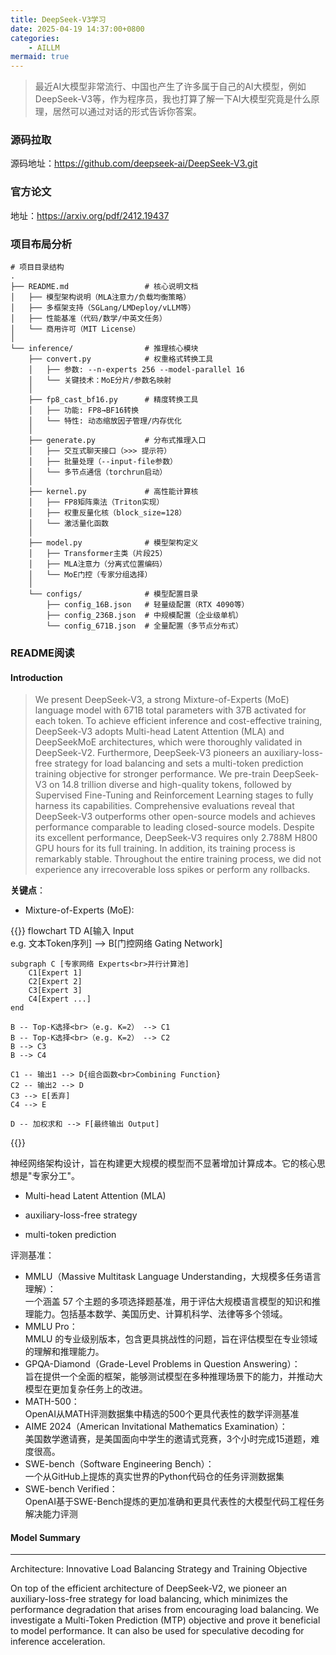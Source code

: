 ```yaml
---
title: DeepSeek-V3学习
date: 2025-04-19 14:37:00+0800
categories:
    - AILLM
mermaid: true
---
```


> 最近AI大模型非常流行、中国也产生了许多属于自己的AI大模型，例如DeepSeek-V3等，作为程序员，我也打算了解一下AI大模型究竟是什么原理，居然可以通过对话的形式告诉你答案。

### 源码拉取

源码地址：<https://github.com/deepseek-ai/DeepSeek-V3.git>  

### 官方论文

地址：<https://arxiv.org/pdf/2412.19437>

### 项目布局分析

```text
# 项目目录结构
.
├── README.md                 # 核心说明文档
│   ├── 模型架构说明（MLA注意力/负载均衡策略）
│   ├── 多框架支持（SGLang/LMDeploy/vLLM等）
│   ├── 性能基准（代码/数学/中英文任务）
│   └── 商用许可（MIT License）
│
└── inference/                # 推理核心模块
    ├── convert.py            # 权重格式转换工具
    │   ├── 参数: --n-experts 256 --model-parallel 16
    │   └── 关键技术：MoE分片/参数名映射
    │
    ├── fp8_cast_bf16.py      # 精度转换工具
    │   ├── 功能: FP8→BF16转换
    │   └── 特性: 动态缩放因子管理/内存优化
    │
    ├── generate.py           # 分布式推理入口
    │   ├── 交互式聊天接口（>>> 提示符）
    │   ├── 批量处理（--input-file参数）
    │   └── 多节点通信（torchrun启动）
    │
    ├── kernel.py             # 高性能计算核
    │   ├── FP8矩阵乘法（Triton实现）
    │   ├── 权重反量化核（block_size=128）
    │   └── 激活量化函数
    │
    ├── model.py              # 模型架构定义
    │   ├── Transformer主类（片段25）
    │   ├── MLA注意力（分离式位置编码）
    │   └── MoE门控（专家分组选择）
    │
    └── configs/              # 模型配置目录
        ├── config_16B.json   # 轻量级配置（RTX 4090等）
        ├── config_236B.json  # 中规模配置（企业级单机）
        └── config_671B.json  # 全量配置（多节点分布式）
```

### README阅读

#### Introduction

> We present DeepSeek-V3, a strong Mixture-of-Experts (MoE) language model with 671B total parameters with 37B activated for each token. To achieve efficient inference and cost-effective training, DeepSeek-V3 adopts Multi-head Latent Attention (MLA) and DeepSeekMoE architectures, which were thoroughly validated in DeepSeek-V2. Furthermore, DeepSeek-V3 pioneers an auxiliary-loss-free strategy for load balancing and sets a multi-token prediction training objective for stronger performance. We pre-train DeepSeek-V3 on 14.8 trillion diverse and high-quality tokens, followed by Supervised Fine-Tuning and Reinforcement Learning stages to fully harness its capabilities. Comprehensive evaluations reveal that DeepSeek-V3 outperforms other open-source models and achieves performance comparable to leading closed-source models. Despite its excellent performance, DeepSeek-V3 requires only 2.788M H800 GPU hours for its full training. In addition, its training process is remarkably stable. Throughout the entire training process, we did not experience any irrecoverable loss spikes or perform any rollbacks.

**关键点**：

* Mixture-of-Experts (MoE):  

{{<mermaid>}}
flowchart TD
    A[输入 Input<br>e.g. 文本Token序列] --> B[门控网络 Gating Network]

    subgraph C [专家网络 Experts<br>并行计算池]
        C1[Expert 1]
        C2[Expert 2]
        C3[Expert 3]
        C4[Expert ...]
    end

    B -- Top-K选择<br>（e.g. K=2） --> C1
    B -- Top-K选择<br>（e.g. K=2） --> C2
    B --> C3
    B --> C4

    C1 -- 输出1 --> D{组合函数<br>Combining Function}
    C2 -- 输出2 --> D
    C3 --> E[丢弃]
    C4 --> E

    D -- 加权求和 --> F[最终输出 Output]
{{</mermaid>}}

神经网络架构设计，旨在构建更大规模的模型而不显著增加计算成本。它的核心思想是"专家分工"。

* Multi-head Latent Attention (MLA)

* auxiliary-loss-free strategy

* multi-token prediction

评测基准：

* MMLU（Massive Multitask Language Understanding，大规模多任务语言理解）：  
一个涵盖 57 个主题的多项选择题基准，用于评估大规模语言模型的知识和推理能力。包括基本数学、美国历史、计算机科学、法律等多个领域。
* MMLU Pro：  
MMLU 的专业级别版本，包含更具挑战性的问题，旨在评估模型在专业领域的理解和推理能力。
* GPQA-Diamond（Grade-Level Problems in Question Answering）：  
旨在提供一个全面的框架，能够测试模型在多种推理场景下的能力，并推动大模型在更加复杂任务上的改进。
* MATH-500：  
OpenAI从MATH评测数据集中精选的500个更具代表性的数学评测基准
* AIME 2024（American Invitational Mathematics Examination）：  
美国数学邀请赛，是美国面向中学生的邀请式竞赛，3个小时完成15道题，难度很高。
* SWE-bench（Software Engineering Bench）：  
一个从GitHub上提炼的真实世界的Python代码仓的任务评测数据集
* SWE-bench Verified：  
OpenAI基于SWE-Bench提炼的更加准确和更具代表性的大模型代码工程任务解决能力评测

#### Model Summary

---
Architecture: Innovative Load Balancing Strategy and Training Objective

On top of the efficient architecture of DeepSeek-V2, we pioneer an auxiliary-loss-free strategy for load balancing, which minimizes the performance degradation that arises from encouraging load balancing.
We investigate a Multi-Token Prediction (MTP) objective and prove it beneficial to model performance. It can also be used for speculative decoding for inference acceleration.
